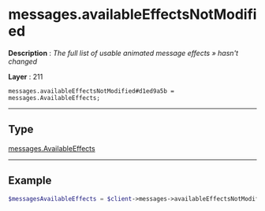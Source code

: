 # messages.availableEffectsNotModified

**Description** : *The full list of usable animated message effects &raquo; hasn&#039;t changed*

**Layer** : 211

```tl
messages.availableEffectsNotModified#d1ed9a5b = messages.AvailableEffects;
```

---

## Type

[messages.AvailableEffects](type/messages.AvailableEffects)

---

## Example

```php
$messagesAvailableEffects = $client->messages->availableEffectsNotModified();
```